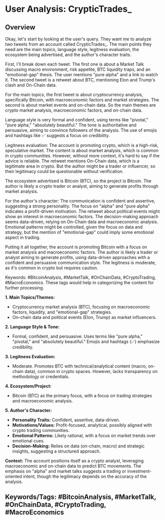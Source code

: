 # User Analysis: CrypticTrades_

## Overview

<think>
Okay, let's start by looking at the user's query. They want me to analyze two tweets from an account called CrypticTrades_. The main points they need are the main topics, language style, legitness evaluation, the ecosystem being advertised, and the author's character traits.

First, I'll break down each tweet. The first one is about a Market Talk discussing macro environment, risk appetite, BTC liquidity traps, and an "emotional-gap" thesis. The user mentions "pure alpha" and a link to watch it. The second tweet is a retweet about BTC, mentioning Elon and Trump's clash and On-Chain data. 

For the main topics, the first tweet is about cryptocurrency analysis, specifically Bitcoin, with macroeconomic factors and market strategies. The second is about market events and on-chain data. So the main themes are crypto market analysis, macroeconomic factors, and on-chain data.

Language style is very formal and confident, using terms like "pivotal," "pure alpha," "absolutely beautiful." The tone is authoritative and persuasive, aiming to convince followers of the analysis. The use of emojis and hashtags like ✅ suggests a focus on credibility.

Legitness evaluation: The account is promoting crypto, which is a high-risk, speculative market. The content is about market analysis, which is common in crypto communities. However, without more context, it's hard to say if the advice is reliable. The retweet mentions On-Chain data, which is a legitimate area in crypto. But the author might be a trader or influencer, so their legitimacy could be questionable without verification.

The ecosystem advertised is Bitcoin (BTC), so the project is Bitcoin. The author is likely a crypto trader or analyst, aiming to generate profits through market analysis.

For the author's character: The communication is confident and assertive, suggesting a strong personality. The focus on "alpha" and "pure alpha" indicates a profit-driven motivation. The retweet about political events might show an interest in macroeconomic factors. The decision-making approach seems data-driven, relying on On-Chain data and macroeconomic analysis. Emotional patterns might be controlled, given the focus on data and strategy, but the mention of "emotional-gap" could imply some emotional aspect in trading.

Putting it all together, the account is promoting Bitcoin with a focus on market analysis and macroeconomic factors. The author is likely a trader or analyst aiming to generate profits, using data-driven approaches with a confident and persuasive communication style. The legitness is moderate, as it's common in crypto but requires caution.

Keywords: #BitcoinAnalysis, #MarketTalk, #OnChainData, #CryptoTrading, #MacroEconomics. These tags would help in categorizing the content for further processing.
</think>

**1. Main Topics/Themes:**  
- Cryptocurrency market analysis (BTC), focusing on macroeconomic factors, liquidity, and "emotional-gap" strategies.  
- On-chain data and political events (Elon, Trump) as market influencers.  

**2. Language Style & Tone:**  
- Formal, confident, and persuasive. Uses terms like "pure alpha," "pivotal," and "absolutely beautiful." Emojis and hashtags (✅) emphasize credibility.  

**3. Legitness Evaluation:**  
- Moderate. Promotes BTC with technical/analytical content (macro, on-chain data), common in crypto spaces. However, lacks transparency on methodology or credentials.  

**4. Ecosystem/Project:**  
- Bitcoin (BTC) as the primary focus, with a focus on trading strategies and macroeconomic analysis.  

**5. Author's Character:**  
- **Personality Traits:** Confident, assertive, data-driven.  
- **Motivations/Values:** Profit-focused, analytical, possibly aligned with crypto trading communities.  
- **Emotional Patterns:** Likely rational, with a focus on market trends over emotional cues.  
- **Decision-Making:** Relies on data (on-chain, macro) and strategic insights, suggesting a structured approach.  

**Context:** The account positions itself as a crypto analyst, leveraging macroeconomic and on-chain data to predict BTC movements. The emphasis on "alpha" and market talks suggests a trading or investment-oriented intent, though the legitimacy depends on the accuracy of the analysis.  

**Keywords/Tags:** #BitcoinAnalysis, #MarketTalk, #OnChainData, #CryptoTrading, #MacroEconomics
---
